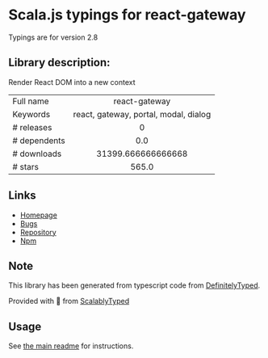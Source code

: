 
# Scala.js typings for react-gateway

Typings are for version 2.8

## Library description:
Render React DOM into a new context

|                    |                 |
| ------------------ | :-------------: |
| Full name          | react-gateway |
| Keywords           | react, gateway, portal, modal, dialog |
| # releases         | 0 |
| # dependents       | 0.0 |
| # downloads        | 31399.666666666668 |
| # stars            | 565.0 |

## Links
- [Homepage](https://github.com/cloudflare/react-gateway#readme)
- [Bugs](https://github.com/cloudflare/react-gateway/issues)
- [Repository](https://github.com/cloudflare/react-gateway)
- [Npm](https://www.npmjs.com/package/react-gateway)
    


## Note
This library has been generated from typescript code from [DefinitelyTyped](https://definitelytyped.org).

Provided with :purple_heart: from [ScalablyTyped](https://github.com/oyvindberg/ScalablyTyped)

## Usage
See [the main readme](../../readme.md) for instructions.


